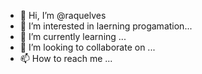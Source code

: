 - 👋 Hi, I’m @raquelves
- 👀 I’m interested in laerning progamation...
- 🌱 I’m currently learning  ...
- 💞️ I’m looking to collaborate on ...
- 📫 How to reach me ...

<!---
raquelves/raquelves is a ✨ special ✨ repository because its `README.md` (this file) appears on your GitHub profile.
You can click the Preview link to take a look at your changes.
--->
